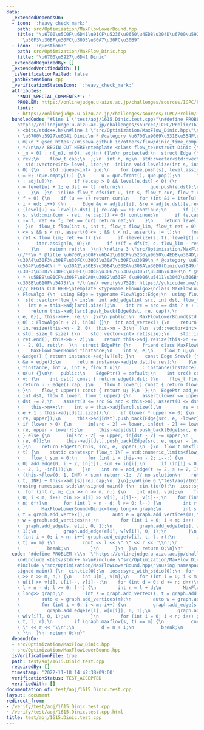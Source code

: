```yaml
---
data:
  _extendedDependsOn:
  - icon: ':heavy_check_mark:'
    path: src/Optimization/MaxFlowLowerBound.hpp
    title: "\u6700\u5C0F\u6D41\u91CF\u5236\u9650\u4ED8\u304D\u6700\u5927\u6D41\u30A4\
      \u30F3\u30BF\u30FC\u30D5\u30A7\u30FC\u30B9"
  - icon: ':question:'
    path: src/Optimization/MaxFlow_Dinic.hpp
    title: "\u6700\u5927\u6D41 Dinic"
  _extendedRequiredBy: []
  _extendedVerifiedWith: []
  _isVerificationFailed: false
  _pathExtension: cpp
  _verificationStatusIcon: ':heavy_check_mark:'
  attributes:
    '*NOT_SPECIAL_COMMENTS*': ''
    PROBLEM: https://onlinejudge.u-aizu.ac.jp/challenges/sources/ICPC/Prelim/1615
    links:
    - https://onlinejudge.u-aizu.ac.jp/challenges/sources/ICPC/Prelim/1615
  bundledCode: "#line 1 \"test/aoj/1615.Dinic.test.cpp\"\n#define PROBLEM \\\n  \"\
    https://onlinejudge.u-aizu.ac.jp/challenges/sources/ICPC/Prelim/1615\"\n#include\
    \ <bits/stdc++.h>\n#line 3 \"src/Optimization/MaxFlow_Dinic.hpp\"\n/**\n * @title\
    \ \u6700\u5927\u6D41 Dinic\n * @category \u6700\u9069\u5316\u554F\u984C\n *  O(n^2\
    \ m)\n * @see https://misawa.github.io/others/flow/dinic_time_complexity.html\n\
    \ */\n\n// BEGIN CUT HERE\ntemplate <class flow_t>\nstruct Dinic {\n  Dinic(std::size_t\
    \ _n = 0) : n(_n), m(0), adj(n) {}\n\n protected:\n  struct Edge {\n    int dst,\
    \ rev;\n    flow_t cap;\n  };\n  int n, m;\n  std::vector<std::vector<Edge>> adj;\n\
    \  std::vector<int> level, iter;\n  inline void levelize(int s, int t, int u =\
    \ 0) {\n    std::queue<int> que;\n    for (que.push(s), level.assign(n, -1), level[s]\
    \ = 0; !que.empty();) {\n      u = que.front(), que.pop();\n      for (auto &e\
    \ : adj[u])\n        if (e.cap > 0 && level[e.dst] < 0) {\n          if (level[e.dst]\
    \ = level[u] + 1; e.dst == t) return;\n          que.push(e.dst);\n        }\n\
    \    }\n  }\n  inline flow_t dfs(int u, int s, flow_t cur, flow_t ret = 0, flow_t\
    \ f = 0) {\n    if (u == s) return cur;\n    for (int &i = iter[u], ed = adj[u].size();\
    \ i < ed; i++) {\n      Edge &e = adj[u][i], &re = adj[e.dst][e.rev];\n      if\
    \ (level[u] <= level[e.dst] || re.cap == 0) continue;\n      if ((f = dfs(e.dst,\
    \ s, std::min(cur - ret, re.cap))) <= 0) continue;\n      if (e.cap += f, re.cap\
    \ -= f, ret += f; ret == cur) return ret;\n    }\n    return level[u] = n, ret;\n\
    \  }\n  flow_t flow(int s, int t, flow_t flow_lim, flow_t ret = 0) {\n    assert(0\
    \ <= s && s < n), assert(0 <= t && t < n), assert(s != t);\n    for (flow_t f;\
    \ ret < flow_lim; ret += f) {\n      if (levelize(s, t), level[t] == -1) break;\n\
    \      iter.assign(n, 0);\n      if (!(f = dfs(t, s, flow_lim - ret))) break;\n\
    \    }\n    return ret;\n  }\n};\n#line 3 \"src/Optimization/MaxFlowLowerBound.hpp\"\
    \n/**\n * @title \u6700\u5C0F\u6D41\u91CF\u5236\u9650\u4ED8\u304D\u6700\u5927\u6D41\
    \u30A4\u30F3\u30BF\u30FC\u30D5\u30A7\u30FC\u30B9\n * @category \u6700\u9069\u5316\
    \u554F\u984C\n * \u30A2\u30EB\u30B4\u30EA\u30BA\u30E0(Dinic\u7B49)\u306Fclass\u30C6\
    \u30F3\u30D7\u30EC\u30FC\u30C8\u3067\u53D7\u3051\u53D6\u308B\n * @see https://snuke.hatenablog.com/entry/2016/07/10/043918\n\
    \ * \u5BB9\u91CF\u306F\u8CA0\u3082\u53EF (\u9006\u5411\u304D\u306B\u6D41\u308C\
    \u308B\u610F\u5473)\n */\n\n// verify\u7528: https://yukicoder.me/problems/no/459\n\
    \n// BEGIN CUT HERE\ntemplate <typename FlowAlgo>\nclass MaxFlowLowerBound : public\
    \ FlowAlgo {\n  using Edge = typename FlowAlgo::Edge;\n  using flow_t = decltype(Edge::cap);\n\
    \  std::vector<flow_t> in;\n  int add_edge(int src, int dst, flow_t cap) {\n \
    \   int e = this->adj[src].size();\n    int re = src == dst ? e + 1 : this->adj[dst].size();\n\
    \    return this->adj[src].push_back(Edge{dst, re, cap}),\n           this->adj[dst].push_back(Edge{src,\
    \ e, 0}), this->m++, re;\n  }\n\n public:\n  MaxFlowLowerBound(std::size_t n =\
    \ 0) : FlowAlgo(n + 2), in(n) {}\n  int add_vertex() {\n    return this->adj.resize(++this->n),\
    \ in.resize(this->n - 2, 0), this->n - 3;\n  }\n  std::vector<int> add_vertices(const\
    \ std::size_t size) {\n    std::vector<int> ret(size);\n    std::iota(ret.begin(),\
    \ ret.end(), this->n - 2);\n    return this->adj.resize(this->n += size), in.resize(this->n\
    \ - 2, 0), ret;\n  }\n  struct EdgePtr {\n    friend class MaxFlowLowerBound;\n\
    \    MaxFlowLowerBound *instance;\n    int v, e;\n    flow_t u;\n    const Edge\
    \ &edge() { return instance->adj[v][e]; }\n    const Edge &rev() {\n      Edge\
    \ &e = edge();\n      return instance->adj[e.dst][e.rev];\n    }\n    EdgePtr(MaxFlowLowerBound\
    \ *instance, int v, int e, flow_t u)\n        : instance(instance), v(v), e(e),\
    \ u(u) {}\n\n   public:\n    EdgePtr() = default;\n    int src() const { return\
    \ v; }\n    int dst() const { return edge().dst; }\n    flow_t flow() const {\
    \ return u - edge().cap; }\n    flow_t lower() const { return flow() - rev().cap;\
    \ }\n    flow_t upper() const { return u; }\n  };\n  EdgePtr add_edge(int src,\
    \ int dst, flow_t lower, flow_t upper) {\n    assert(lower <= upper), src += 2,\
    \ dst += 2;\n    assert(0 <= src && src < this->n), assert(0 <= dst && dst < this->n);\n\
    \    this->m++;\n    int e = this->adj[src].size(),\n        re = src == dst ?\
    \ e + 1 : this->adj[dst].size();\n    if (lower * upper <= 0) {\n      this->adj[src].push_back(Edge{dst,\
    \ re, upper});\n      this->adj[dst].push_back(Edge{src, e, -lower});\n    } else\
    \ if (lower > 0) {\n      in[src - 2] -= lower, in[dst - 2] += lower;\n      this->adj[src].push_back(Edge{dst,\
    \ re, upper - lower});\n      this->adj[dst].push_back(Edge{src, e, 0});\n   \
    \ } else {\n      in[src - 2] -= upper, in[dst - 2] += upper;\n      this->adj[src].push_back(Edge{dst,\
    \ re, 0});\n      this->adj[dst].push_back(Edge{src, e, upper - lower});\n   \
    \ }\n    return EdgePtr(this, src, e, upper);\n  }\n  flow_t maxflow(int s, int\
    \ t) {\n    static constexpr flow_t INF = std::numeric_limits<flow_t>::max();\n\
    \    flow_t sum = 0;\n    for (int i = this->n - 2; i--;) {\n      if (in[i] >\
    \ 0) add_edge(0, i + 2, in[i]), sum += in[i];\n      if (in[i] < 0) add_edge(i\
    \ + 2, 1, -in[i]);\n    }\n    int re = add_edge(t += 2, s += 2, INF);\n    if\
    \ (this->flow(0, 1, INF) < sum) return -1;  // no solution\n    return this->flow(s,\
    \ t, INF) + this->adj[s][re].cap;\n  }\n};\n#line 6 \"test/aoj/1615.Dinic.test.cpp\"\
    \nusing namespace std;\n\nsigned main() {\n  cin.tie(0);\n  ios::sync_with_stdio(0);\n\
    \  for (int n, m; cin >> n >> m, n;) {\n    int u[m], v[m];\n    for (int i =\
    \ 0; i < m; i++) cin >> u[i] >> v[i], u[i]--, v[i]--;\n    for (int d = 0; d <=\
    \ n; d++)\n      for (int l = n - d; l >= 0; l--) {\n        int r = l + d;\n\
    \        MaxFlowLowerBound<Dinic<long long>> graph;\n        int s = graph.add_vertex(),\
    \ t = graph.add_vertex();\n        auto e = graph.add_vertices(m);\n        auto\
    \ w = graph.add_vertices(n);\n        for (int i = 0; i < m; i++) {\n        \
    \  graph.add_edge(s, e[i], 0, 1);\n          graph.add_edge(e[i], w[u[i]], 0,\
    \ 1);\n          graph.add_edge(e[i], w[v[i]], 0, 1);\n        }\n        for\
    \ (int i = 0; i < n; i++) graph.add_edge(w[i], t, l, r);\n        if (graph.maxflow(s,\
    \ t) == m) {\n          cout << l << \" \" << r << '\\n';\n          d = n + 1;\n\
    \          break;\n        }\n      }\n  }\n  return 0;\n}\n"
  code: "#define PROBLEM \\\n  \"https://onlinejudge.u-aizu.ac.jp/challenges/sources/ICPC/Prelim/1615\"\
    \n#include <bits/stdc++.h>\n#include \"src/Optimization/MaxFlow_Dinic.hpp\"\n\
    #include \"src/Optimization/MaxFlowLowerBound.hpp\"\nusing namespace std;\n\n\
    signed main() {\n  cin.tie(0);\n  ios::sync_with_stdio(0);\n  for (int n, m; cin\
    \ >> n >> m, n;) {\n    int u[m], v[m];\n    for (int i = 0; i < m; i++) cin >>\
    \ u[i] >> v[i], u[i]--, v[i]--;\n    for (int d = 0; d <= n; d++)\n      for (int\
    \ l = n - d; l >= 0; l--) {\n        int r = l + d;\n        MaxFlowLowerBound<Dinic<long\
    \ long>> graph;\n        int s = graph.add_vertex(), t = graph.add_vertex();\n\
    \        auto e = graph.add_vertices(m);\n        auto w = graph.add_vertices(n);\n\
    \        for (int i = 0; i < m; i++) {\n          graph.add_edge(s, e[i], 0, 1);\n\
    \          graph.add_edge(e[i], w[u[i]], 0, 1);\n          graph.add_edge(e[i],\
    \ w[v[i]], 0, 1);\n        }\n        for (int i = 0; i < n; i++) graph.add_edge(w[i],\
    \ t, l, r);\n        if (graph.maxflow(s, t) == m) {\n          cout << l << \"\
    \ \" << r << '\\n';\n          d = n + 1;\n          break;\n        }\n     \
    \ }\n  }\n  return 0;\n}"
  dependsOn:
  - src/Optimization/MaxFlow_Dinic.hpp
  - src/Optimization/MaxFlowLowerBound.hpp
  isVerificationFile: true
  path: test/aoj/1615.Dinic.test.cpp
  requiredBy: []
  timestamp: '2022-11-18 14:42:38+09:00'
  verificationStatus: TEST_ACCEPTED
  verifiedWith: []
documentation_of: test/aoj/1615.Dinic.test.cpp
layout: document
redirect_from:
- /verify/test/aoj/1615.Dinic.test.cpp
- /verify/test/aoj/1615.Dinic.test.cpp.html
title: test/aoj/1615.Dinic.test.cpp
---
```

